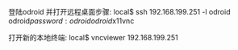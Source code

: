 登陆odroid 并打开远程桌面步骤:
local$ ssh 192.168.199.251 -l odroid
odroid$password:odroid
odroid$x11vnc

打开新的本地终端:
local$ vncviewer 192.168.199.251


